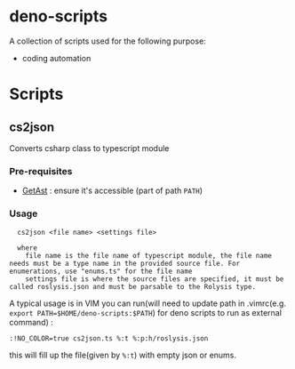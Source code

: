 # deno-scripts

A collection of scripts used for the following purpose:

- coding automation

# Scripts

## cs2json

Converts csharp class to typescript module

### Pre-requisites

- [GetAst](https://github.com/kahgeh/GetAst) : ensure it's accessible (part of path `PATH`)

### Usage

```
  cs2json <file name> <settings file>

  where
    file name is the file name of typescript module, the file name needs must be a type name in the provided source file. For enumerations, use "enums.ts" for the file name
    settings file is where the source files are specified, it must be called roslysis.json and must be parsable to the Rolysis type.

```

A typical usage is in VIM you can run(will need to update path in .vimrc(e.g. `export PATH=$HOME/deno-scripts:$PATH`) for deno scripts to run as external command) :

```
:!NO_COLOR=true cs2json.ts %:t %:p:h/roslysis.json
```

this will fill up the file(given by `%:t`) with empty json or enums.
